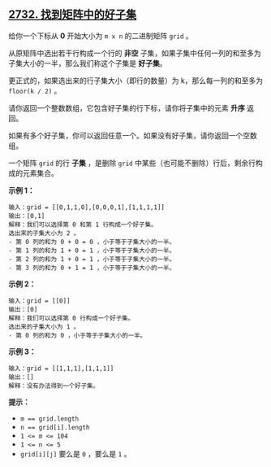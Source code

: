 ## [2732. 找到矩阵中的好子集](https://leetcode.cn/problems/find-a-good-subset-of-the-matrix/)



给你一个下标从 **0** 开始大小为 `m x n` 的二进制矩阵 `grid` 。

从原矩阵中选出若干行构成一个行的 **非空** 子集，如果子集中任何一列的和至多为子集大小的一半，那么我们称这个子集是 **好子集**。

更正式的，如果选出来的行子集大小（即行的数量）为 k，那么每一列的和至多为 `floor(k / 2)` 。

请你返回一个整数数组，它包含好子集的行下标，请你将子集中的元素 **升序** 返回。

如果有多个好子集，你可以返回任意一个。如果没有好子集，请你返回一个空数组。

一个矩阵 `grid` 的行 **子集** ，是删除 `grid` 中某些（也可能不删除）行后，剩余行构成的元素集合。

 

**示例 1：**

```
输入：grid = [[0,1,1,0],[0,0,0,1],[1,1,1,1]]
输出：[0,1]
解释：我们可以选择第 0 和第 1 行构成一个好子集。
选出来的子集大小为 2 。
- 第 0 列的和为 0 + 0 = 0 ，小于等于子集大小的一半。
- 第 1 列的和为 1 + 0 = 1 ，小于等于子集大小的一半。
- 第 2 列的和为 1 + 0 = 1 ，小于等于子集大小的一半。
- 第 3 列的和为 0 + 1 = 1 ，小于等于子集大小的一半。
```

**示例 2：**

```
输入：grid = [[0]]
输出：[0]
解释：我们可以选择第 0 行构成一个好子集。
选出来的子集大小为 1 。
- 第 0 列的和为 0 ，小于等于子集大小的一半。
```

**示例 3：**

```
输入：grid = [[1,1,1],[1,1,1]]
输出：[]
解释：没有办法得到一个好子集。
```

 

**提示：**

- `m == grid.length`
- `n == grid[i].length`
- `1 <= m <= 104`
- `1 <= n <= 5`
- `grid[i][j]` 要么是 `0` ，要么是 `1` 。